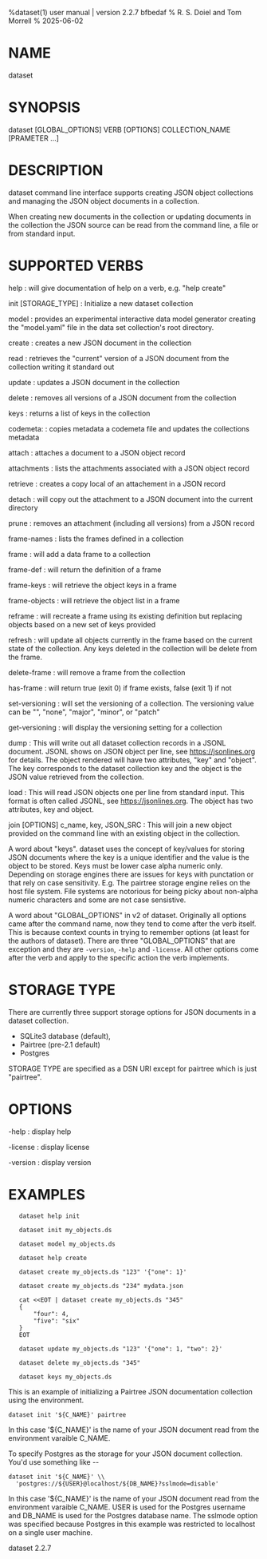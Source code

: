 %dataset(1) user manual | version 2.2.7 bfbedaf
% R. S. Doiel and Tom Morrell
% 2025-06-02

# NAME

dataset 

# SYNOPSIS

dataset [GLOBAL_OPTIONS] VERB [OPTIONS] COLLECTION_NAME [PRAMETER ...]

# DESCRIPTION

dataset command line interface supports creating JSON object
collections and managing the JSON object documents in a collection.

When creating new documents in the collection or updating documents
in the collection the JSON source can be read from the command line,
a file or from standard input.

# SUPPORTED VERBS

help
: will give documentation of help on a verb, e.g. "help create"

init [STORAGE_TYPE]
: Initialize a new dataset collection

model
: provides an experimental interactive data model generator creating
the "model.yaml" file in the data set collection's root directory.

create
: creates a new JSON document in the collection

read
: retrieves the "current" version of a JSON document from 
  the collection writing it standard out

update
: updates a JSON document in the collection

delete
: removes all versions of a JSON document from the collection

keys
: returns a list of keys in the collection

codemeta:
: copies metadata a codemeta file and updates the 
  collections metadata

attach
: attaches a document to a JSON object record

attachments
: lists the attachments associated with a JSON object record

retrieve
: creates a copy local of an attachement in a JSON record

detach
: will copy out the attachment to a JSON document 
  into the current directory 

prune
: removes an attachment (including all versions) from a JSON record

frame-names
: lists the frames defined in a collection

frame
: will add a data frame to a collection 

frame-def
: will return the definition of a frame

frame-keys
: will retrieve the object keys in a frame

frame-objects
: will retrieve the object list in a frame

reframe
: will recreate a frame using its existing definition but
  replacing objects based on a new set of keys provided

refresh
: will update all objects currently in the frame based on the
  current state of the collection. Any keys deleted in the collection
  will be delete from the frame.

delete-frame
: will remove a frame from the collection

has-frame
: will return true (exit 0) if frame exists, false (exit 1)
  if not

set-versioning
: will set the versioning of a collection. The versioning
  value can be "", "none", "major", "minor", or "patch"

get-versioning
: will display the versioning setting for a collection

dump
: This will write out all dataset collection records in a JSONL document.
JSONL shows on JSON object per line, see https://jsonlines.org for details.
The object rendered will have two attributes, "key" and "object". The
key corresponds to the dataset collection key and the object is the JSON
value retrieved from the collection.

load
: This will read JSON objects one per line from standard input. This
format is often called JSONL, see https://jsonlines.org. The object
has two attributes, key and object. 

join [OPTIONS] c_name, key, JSON_SRC
: This will join a new object provided on the command line with an
existing object in the collection.


A word about "keys". dataset uses the concept of key/values for
storing JSON documents where the key is a unique identifier and the
value is the object to be stored.  Keys must be lower case 
alpha numeric only.  Depending on storage engines there are issues
for keys with punctation or that rely on case sensitivity. E.g. 
The pairtree storage engine relies on the host file system. File
systems are notorious for being picky about non-alpha numeric
characters and some are not case sensistive.

A word about "GLOBAL_OPTIONS" in v2 of dataset.  Originally
all options came after the command name, now they tend to
come after the verb itself. This is because context counts
in trying to remember options (at least for the authors of
dataset).  There are three "GLOBAL_OPTIONS" that are exception
and they are `-version`, `-help`
and `-license`. All other options come
after the verb and apply to the specific action the verb
implements.

# STORAGE TYPE

There are currently three support storage options for JSON documents in a dataset collection.

- SQLite3 database (default),
- Pairtree (pre-2.1 default)
- Postgres

STORAGE TYPE are specified as a DSN URI except for pairtree which is just "pairtree".


# OPTIONS

-help
: display help

-license
: display license

-version
: display version

# EXAMPLES

~~~
   dataset help init

   dataset init my_objects.ds 

   dataset model my_objects.ds

   dataset help create

   dataset create my_objects.ds "123" '{"one": 1}'

   dataset create my_objects.ds "234" mydata.json 
   
   cat <<EOT | dataset create my_objects.ds "345"
   {
	   "four": 4,
	   "five": "six"
   }
   EOT

   dataset update my_objects.ds "123" '{"one": 1, "two": 2}'

   dataset delete my_objects.ds "345"

   dataset keys my_objects.ds
~~~

This is an example of initializing a Pairtree JSON documentation
collection using the environment.

~~~
dataset init '${C_NAME}' pairtree
~~~

In this case '${C_NAME}' is the name of your JSON document
read from the environment varaible C_NAME.

To specify Postgres as the storage for your JSON document collection.
You'd use something like --

~~~
dataset init '${C_NAME}' \\
  'postgres://${USER}@localhost/${DB_NAME}?sslmode=disable'
~~~


In this case '${C_NAME}' is the name of your JSON document
read from the environment varaible C_NAME. USER is used
for the Postgres username and DB_NAME is used for the Postgres
database name.  The sslmode option was specified because Postgres
in this example was restricted to localhost on a single user machine.


dataset 2.2.7


